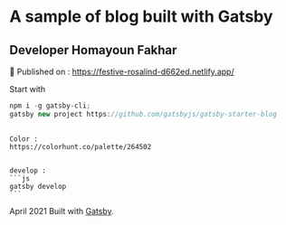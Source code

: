 

# A sample of blog built with Gatsby
## Developer Homayoun Fakhar



🧐 
Published on :
https://festive-rosalind-d662ed.netlify.app/



Start with
```js
npm i -g gatsby-cli;
gatsby new project https://github.com/gatsbyjs/gatsby-starter-blog
```
##

    Color :
    https://colorhunt.co/palette/264502


    develop :
    ```js
    gatsby develop
    ```


April 2021
Built with [Gatsby](https://www.gatsbyjs.com/).